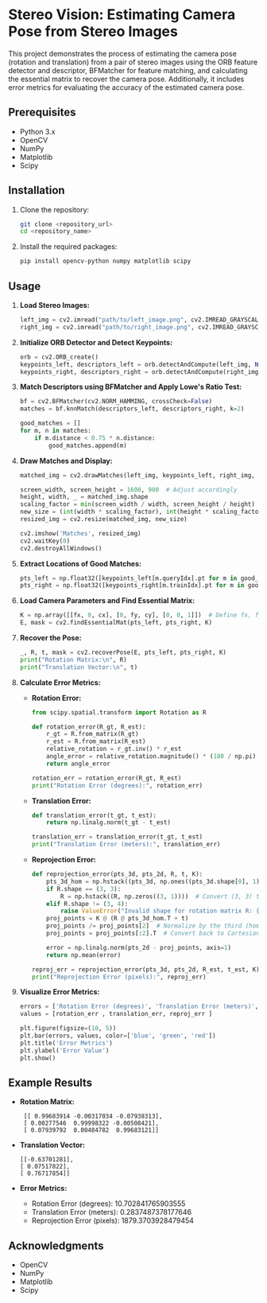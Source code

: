 
# Stereo Vision: Estimating Camera Pose from Stereo Images

This project demonstrates the process of estimating the camera pose (rotation and translation) from a pair of stereo images using the ORB feature detector and descriptor, BFMatcher for feature matching, and calculating the essential matrix to recover the camera pose. Additionally, it includes error metrics for evaluating the accuracy of the estimated camera pose.

## Prerequisites

- Python 3.x
- OpenCV
- NumPy
- Matplotlib
- Scipy

## Installation

1. Clone the repository:
    ```bash
    git clone <repository_url>
    cd <repository_name>
    ```

2. Install the required packages:
    ```bash
    pip install opencv-python numpy matplotlib scipy
    ```

## Usage

1. **Load Stereo Images:**
    ```python
    left_img = cv2.imread("path/to/left_image.png", cv2.IMREAD_GRAYSCALE)
    right_img = cv2.imread("path/to/right_image.png", cv2.IMREAD_GRAYSCALE)
    ```

2. **Initialize ORB Detector and Detect Keypoints:**
    ```python
    orb = cv2.ORB_create()
    keypoints_left, descriptors_left = orb.detectAndCompute(left_img, None)
    keypoints_right, descriptors_right = orb.detectAndCompute(right_img, None)
    ```

3. **Match Descriptors using BFMatcher and Apply Lowe's Ratio Test:**
    ```python
    bf = cv2.BFMatcher(cv2.NORM_HAMMING, crossCheck=False)
    matches = bf.knnMatch(descriptors_left, descriptors_right, k=2)

    good_matches = []
    for m, n in matches:
        if m.distance < 0.75 * n.distance:
            good_matches.append(m)
    ```

4. **Draw Matches and Display:**
    ```python
    matched_img = cv2.drawMatches(left_img, keypoints_left, right_img, keypoints_right, good_matches, None, flags=cv2.DrawMatchesFlags_NOT_DRAW_SINGLE_POINTS)
    
    screen_width, screen_height = 1600, 900  # Adjust accordingly
    height, width, _ = matched_img.shape
    scaling_factor = min(screen_width / width, screen_height / height)
    new_size = (int(width * scaling_factor), int(height * scaling_factor))
    resized_img = cv2.resize(matched_img, new_size)

    cv2.imshow('Matches', resized_img)
    cv2.waitKey(0)
    cv2.destroyAllWindows()
    ```

5. **Extract Locations of Good Matches:**
    ```python
    pts_left = np.float32([keypoints_left[m.queryIdx].pt for m in good_matches]).reshape(-1, 1, 2)
    pts_right = np.float32([keypoints_right[m.trainIdx].pt for m in good_matches]).reshape(-1, 1, 2)
    ```

6. **Load Camera Parameters and Find Essential Matrix:**
    ```python
    K = np.array([[fx, 0, cx], [0, fy, cy], [0, 0, 1]])  # Define fx, fy, cx, cy accordingly
    E, mask = cv2.findEssentialMat(pts_left, pts_right, K)
    ```

7. **Recover the Pose:**
    ```python
    _, R, t, mask = cv2.recoverPose(E, pts_left, pts_right, K)
    print("Rotation Matrix:\n", R)
    print("Translation Vector:\n", t)
    ```

8. **Calculate Error Metrics:**
    - **Rotation Error:**
        ```python
        from scipy.spatial.transform import Rotation as R

        def rotation_error(R_gt, R_est):
            r_gt = R.from_matrix(R_gt)
            r_est = R.from_matrix(R_est)
            relative_rotation = r_gt.inv() * r_est
            angle_error = relative_rotation.magnitude() * (180 / np.pi)
            return angle_error

        rotation_err = rotation_error(R_gt, R_est)
        print("Rotation Error (degrees):", rotation_err)
        ```

    - **Translation Error:**
        ```python
        def translation_error(t_gt, t_est):
            return np.linalg.norm(t_gt - t_est)

        translation_err = translation_error(t_gt, t_est)
        print("Translation Error (meters):", translation_err)
        ```

    - **Reprojection Error:**
        ```python
        def reprojection_error(pts_3d, pts_2d, R, t, K):
            pts_3d_hom = np.hstack((pts_3d, np.ones((pts_3d.shape[0], 1))))  # Convert to homogeneous coordinates
            if R.shape == (3, 3):
                R = np.hstack((R, np.zeros((3, 1))))  # Convert (3, 3) to (3, 4)
            elif R.shape != (3, 4):
                raise ValueError("Invalid shape for rotation matrix R: {}".format(R.shape))
            proj_points = K @ (R @ pts_3d_hom.T + t)
            proj_points /= proj_points[2]  # Normalize by the third (homogeneous) coordinate
            proj_points = proj_points[:2].T  # Convert back to Cartesian coordinates

            error = np.linalg.norm(pts_2d - proj_points, axis=1)
            return np.mean(error)

        reproj_err = reprojection_error(pts_3d, pts_2d, R_est, t_est, K)
        print("Reprojection Error (pixels):", reproj_err)
        ```

9. **Visualize Error Metrics:**
    ```python
    errors = ['Rotation Error (degrees)', 'Translation Error (meters)', 'Reprojection Error (pixels)']
    values = [rotation_err , translation_err, reproj_err ]

    plt.figure(figsize=(10, 5))
    plt.bar(errors, values, color=['blue', 'green', 'red'])
    plt.title('Error Metrics')
    plt.ylabel('Error Value')
    plt.show()
    ```

## Example Results

- **Rotation Matrix:**
    ```
     [[ 0.99683914 -0.00317034 -0.07938313],
     [ 0.00277546  0.99998322 -0.00508421],
     [ 0.07939792  0.00484782  0.99683121]]
    ```

- **Translation Vector:**
    ```
    [[-0.63701281],
    [ 0.07517822],
    [ 0.76717854]]
    ```

- **Error Metrics:**
    - Rotation Error (degrees): 10.702841765903555
    - Translation Error (meters): 0.2837487378177646
    - Reprojection Error (pixels): 1879.3703928479454

## Acknowledgments

- OpenCV
- NumPy
- Matplotlib
- Scipy




